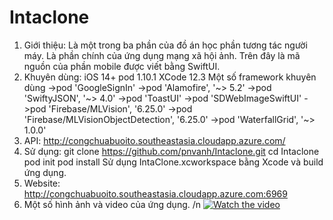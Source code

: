 # Intaclone
1. Giới thiệu:
Là một trong ba phần của đồ án học phần tương tác người máy. Là phần chính của ứng dụng mạng xã hội ảnh. 
Trên đây là mã nguồn của phần mobile được viết bằng SwiftUI.
2. Khuyên dùng:
iOS 14+
pod 1.10.1
XCode 12.3
Một số framework khuyên dùng
->pod 'GoogleSignIn'
->pod 'Alamofire', '~> 5.2'
->pod 'SwiftyJSON', '~> 4.0'
->pod 'ToastUI'
->pod 'SDWebImageSwiftUI'
->pod 'Firebase/MLVision', '6.25.0'
->pod 'Firebase/MLVisionObjectDetection', '6.25.0'
->pod 'WaterfallGrid', '~> 1.0.0'
3. API: http://congchuabuoito.southeastasia.cloudapp.azure.com/
4. Sử dụng:
git clone https://github.com/pnvanh/Intaclone.git
cd Intaclone
pod init
pod install
Sử dụng IntaClone.xcworkspace bằng Xcode và build ứng dụng.
5. Website: http://congchuabuoito.southeastasia.cloudapp.azure.com:6969
6. Một số hình ảnh và video của ứng dụng.
/n
[![Watch the video](https://img.youtube.com/vi/PfQuw59PrM0/default.jpg)](https://youtu.be/PfQuw59PrM0)





